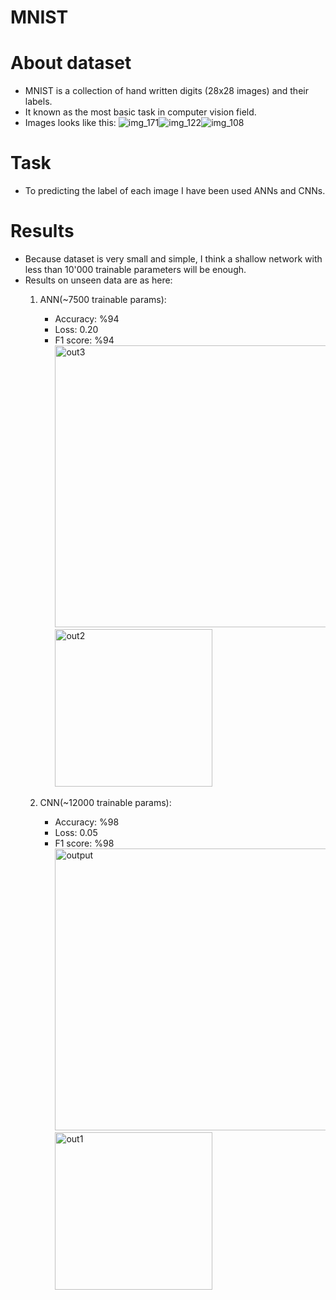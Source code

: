# MNIST

# About dataset
  - MNIST is a collection of hand written digits (28x28 images) and their labels.
  - It known as the most basic task in computer vision field.
  - Images looks like this:
![img_171](https://github.com/user-attachments/assets/5b5fc447-c4ed-4d9c-b183-69f17b90f53c)![img_122](https://github.com/user-attachments/assets/d5cc9e72-b58b-4b88-b418-9026e5ce3066)![img_108](https://github.com/user-attachments/assets/4c09f8c6-6ac0-402e-bade-b1829aaffe68)


# Task
  - To predicting the label of each image I have been used ANNs and CNNs.

# Results
- Because dataset is very small and simple, I think a shallow network with less than 10'000 trainable parameters will be enough.
- Results on unseen data are as here:
  1. ANN(~7500 trainable params):
       - Accuracy: %94
       - Loss: 0.20
       - F1 score: %94
         <img width="1224" height="451" alt="out3" src="https://github.com/user-attachments/assets/897de85b-9399-4d3e-8d2b-fa6d8c0b6d7a" /><img width="252" height="252" alt="out2" src="https://github.com/user-attachments/assets/d97a09e1-cf48-497e-9c4a-4af93f64b769" />


  2. CNN(~12000 trainable params):
       - Accuracy: %98
       - Loss: 0.05
       - F1 score: %98
          <img width="1215" height="451" alt="output" src="https://github.com/user-attachments/assets/3ea7f9e0-61e7-4290-90f7-099ca1ad6ede" /><img width="252" height="252" alt="out1" src="https://github.com/user-attachments/assets/9bcbfed9-f381-4334-8685-1dd97a5944e0" />

